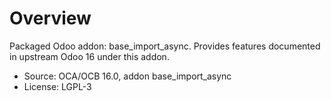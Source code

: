 # Overview

Packaged Odoo addon: base_import_async. Provides features documented in upstream Odoo 16 under this addon.

- Source: OCA/OCB 16.0, addon base_import_async
- License: LGPL-3

